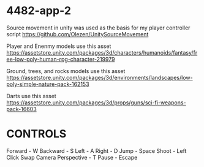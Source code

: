 # 4482-app-2
 
Source movement in unity was used as the basis for my player controller script
https://github.com/Olezen/UnitySourceMovement

Player and Enenmy models use this asset
https://assetstore.unity.com/packages/3d/characters/humanoids/fantasy/free-low-poly-human-rpg-character-219979

Ground, trees, and rocks models use this asset
https://assetstore.unity.com/packages/3d/environments/landscapes/low-poly-simple-nature-pack-162153

Darts use this asset
https://assetstore.unity.com/packages/3d/props/guns/sci-fi-weapons-pack-16603


# CONTROLS

Forward - W
Backward - S
Left - A
Right - D
Jump - Space
Shoot - Left Click
Swap Camera Perspective - T
Pause - Escape
